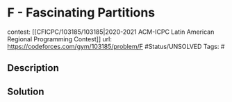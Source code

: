 # F - Fascinating Partitions

contest: [[CFICPC/103185/103185|2020-2021 ACM-ICPC Latin American Regional Programming Contest]]
url: https://codeforces.com/gym/103185/problem/F
#Status/UNSOLVED
Tags: #

## Description

## Solution

